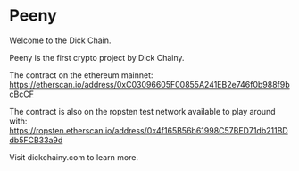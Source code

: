 # Peeny
Welcome to the Dick Chain.

Peeny is the first crypto project by Dick Chainy.

The contract on the ethereum mainnet: https://etherscan.io/address/0xC03096605F00855A241EB2e746f0b988f9bcBcCF

The contract is also on the ropsten test network available to play around with: https://ropsten.etherscan.io/address/0x4f165B56b61998C57BED71db211BDdb5FCB33a9d

Visit dickchainy.com to learn more.
